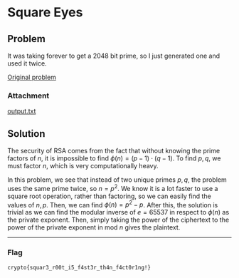 # Square Eyes
## Problem
It was taking forever to get a 2048 bit prime, so I just generated one and used it twice.

[Original problem](https://cryptohack.org/challenges/rsa/#:~:text=%C2%B7%2018%20Solutions-,Square%20Eyes,-35%20pts%20%C2%B7)

### Attachment

[output.txt](./output.txt) 

## Solution

The security of RSA comes from the fact that without knowing the prime factors of $n$, it is impossible to find $\phi \left( n \right)=\left( p-1\right) \cdot \left( q-1\right)$. To find $p,q$, we must factor $n$, which is very computationally heavy.

In this problem, we see that instead of two unique primes $p,q$, the problem uses the same prime twice, so $n=p^2$. We know it is a lot faster to use a square root operation, rather than factoring, so we can easily find the values of $n,p$. Then, we can find $\phi\left(n\right)=p^2-p$. After this, the solution is trivial as we can find the modular inverse of $e=65537$ in respect to $\phi\left(n\right)$ as the private exponent. Then, simply taking the power of the ciphertext to the power of the private exponent in mod $n$ gives the plaintext.

***
### Flag 
```crypto{squar3_r00t_i5_f4st3r_th4n_f4ct0r1ng!}```